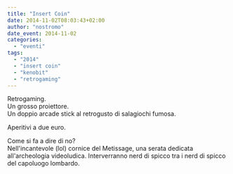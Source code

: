 ```yaml
---
title: "Insert Coin"
date: 2014-11-02T08:03:43+02:00
author: "nostromo"
date_event: 2014-11-02 
categories:
  - "eventi"
tags:
  - "2014"
  - "insert coin"
  - "kenobit"
  - "retrogaming"
---
```


Retrogaming.  
Un grosso proiettore.  
Un doppio arcade stick al retrogusto di salagiochi fumosa.

Aperitivi a due euro.

Come si fa a dire di no?  
Nell'incantevole (lol) cornice del Metissage, una serata dedicata all'archeologia videoludica. Interverranno nerd di spicco tra i nerd di spicco del capoluogo lombardo.